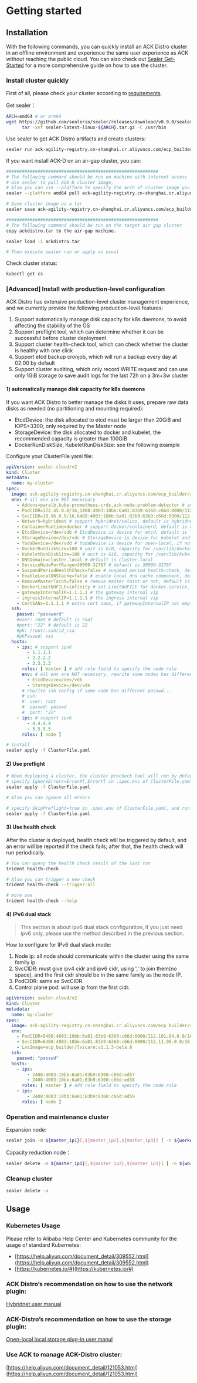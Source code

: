 # Getting started

## Installation
With the following commands, you can quickly install an ACK Distro cluster in an offline environment and experience the same user experience as ACK without reaching the public cloud. You can also check out  [Sealer Get-Started](https://github.com/alibaba/sealer/blob/main/docs/design) for a more comprehensive guide on how to use the cluster.

### Install cluster quickly
First of all, please check your cluster according to [requirements](requirements_zh.md).

Get sealer：

```bash
ARCH=amd64 # or arm64
wget https://github.com/sealerio/sealer/releases/download/v0.9.0/sealer-v0.9.0-linux-amd64.tar.gz -O sealer-latest-linux-${ARCH}.tar.gz && \
      tar -xvf sealer-latest-linux-${ARCH}.tar.gz -C /usr/bin
```

Use sealer to get ACK Distro artifacts and create clusters:

```bash
sealer run ack-agility-registry.cn-shanghai.cr.aliyuncs.com/ecp_builder/ackdistro:v1-22-3-ack-3 -m ${master_ip1}[,${master_ip2},${master_ip3}] [ -n ${worker_ip1}...] -p password
```

If you want install ACK-D on an air-gap cluster, you can:

```bash
##########################################################
# The following command should be run on machine with internet access
# Use sealer to pull ACK-D cluster image,
# Also you can use --platform to specify the arch of cluster image you want to pull, if you want pull multi archs, please use ',' to join them, for example: --platform amd64,arm64
sealer --platform amd64 pull ack-agility-registry.cn-shanghai.cr.aliyuncs.com/ecp_builder/ackdistro:v1-22-3-ack-3

# Save cluster image as a tar
sealer save ack-agility-registry.cn-shanghai.cr.aliyuncs.com/ecp_builder/ackdistro:v1-22-3-ack-3 -o ackdistro.tar

##########################################################
# The following command should be run on the target air gap cluster
copy ackdistro.tar to the air-gap machine.

sealer load -i ackdistro.tar

# Then execute sealer run or apply as usual
```

Check cluster status:

```bash
kubectl get cs
```

### [Advanced] Install with production-level configuration

ACK Distro has extensive production-level cluster management experience, and we currently provide the following production-level features:

1. Support automatically manage disk capacity for k8s daemons, to avoid affecting the stability of the OS
2. Support preflight tool, which can determine whether it can be successful before cluster deployment
3. Support cluster health-check tool, which can check whether the cluster is healthy with one click
4. Support etcd backup cronjob, which will run a backup every day at 02:00 by default
5. Support cluster auditing, which only record WRITE request and can use only 1GiB storage to save audit logs for the last 72h on a 3m+3w cluster

#### 1) automatically manage disk capacity for k8s daemons

If you want ACK Distro to better manage the disks it uses, prepare raw data disks as needed (no partitioning and mounting required):

- EtcdDevice: the disk allocated to etcd must be larger than 20GiB and IOPS>3300, only required by the Master node
- StorageDevice: the disk allocated to docker and kubelet, the recommended capacity is greater than 100GiB
- DockerRunDiskSize, KubeletRunDiskSize: see the following example

Configure your ClusterFile.yaml file:

```yaml
apiVersion: sealer.cloud/v2
kind: Cluster
metadata:
  name: my-cluster
spec:
  image: ack-agility-registry.cn-shanghai.cr.aliyuncs.com/ecp_builder/ackdistro:v1-22-3-ack-3
  env: # all env are NOT necessary
    - Addons=paralb,kube-prometheus-crds,ack-node-problem-detector # addons to install, now support paralb, kube-prometheus-crds, ack-node-problem-detector
    - PodCIDR=172.45.0.0/16,5408:4003:10bb:6a01:83b9:6360:c66d:0000/112 # pod subnet, support ipv6 cidr, must be dual stack cidr
    - SvcCIDR=10.96.0.0/16,6408:4003:10bb:6a01:83b9:6360:c66d:0000/112 # service subnet, support ipv6 cidr, must be dual stack cidr
    - Network=hybridnet # support hybridnet/calico, default is hybridnet
    - ContainerRuntime=docker # support docker/containerd, default is docker
    - EtcdDevice=/dev/vdb # EtcdDevice is device for etcd, default is "", which will use system disk
    - StorageDevice=/dev/vdc # StorageDevice is device for kubelet and container daemon, default is "", which will use system disk
    - YodaDevice=/dev/vdd # YodaDevice is device for open-local, if not specified, open local can't provision pv
    - DockerRunDiskSize=100 # unit is GiB, capacity for /var/lib/docker, default is 100
    - KubeletRunDiskSize=100 # unit is GiB, capacity for /var/lib/kubelet, default is 100
    - DNSDomain=cluster.local # default is cluster.local
    - ServiceNodePortRange=30000-32767 # default is 30000-32767
    - SuspendPeriodHealthCheck=false # suspend period health-check, default is false
    - EnableLocalDNSCache=false # enable local dns cache component, default is false
    - RemoveMasterTaint=false # remove master taint or not, default is false
    - DockerLimitNOFILE=infinity # set LimitNOFILE for docker.service, default is 1048576
    - gatewayInternalIP=1.1.1.1 # the gateway internal vip
    - ingressInternalIP=1.1.1.1 # the ingress internal vip
    - CertSANs=1.1.1.1 # extra cert sans, if gatewayInternalIP not empty, must set it in CertSANs too
  ssh:
    passwd: "password"
    #user: root # default is root
    #port: "22" # default is 22
    #pk: /root/.ssh/id_rsa
    #pkPasswd: xxx
  hosts:
    - ips: # support ipv6
        - 1.1.1.1
        - 2.2.2.2
        - 3.3.3.3
      roles: [ master ] # add role field to specify the node role
      env: # all env are NOT necessary, rewrite some nodes has different env config
        - EtcdDevice=/dev/vdb
        - StorageDevice=/dev/vde
      # rewrite ssh config if some node has different passwd...
      # ssh:
      #  user: root
      #  passwd: passwd
      #  port: "22"
    - ips: # support ipv6
        - 4.4.4.4
        - 5.5.5.5
      roles: [ node ]
```

```bash
# install
sealer apply -f ClusterFile.yaml
```

#### 2) Use preflight

```bash
# When deploying a cluster, the cluster precheck tool will run by default. If there is a precheck error ErrorX, but you think the error can be ignored, please do as follows
# specify IgnoreErrors=ErrorX[,ErrorY] in .spec.env of ClusterFile.yaml, and run again
sealer apply -f ClusterFile.yaml

# Also you can ignore all errors

# specify SkipPreflight=true in .spec.env of ClusterFile.yaml, and run again
sealer apply -f ClusterFile.yaml
```

#### 3) Use health check

After the cluster is deployed, health check will be triggered by default, and an error will be reported if the check fails; after that, the health check will run periodically.

```bash
# You can query the health check result of the last run
trident health-check

# Also you can trigger a new check
trident health-check --trigger-all

# more see
trident health-check --help
```

#### 4) IPv6 dual stack
> This section is about ipv6 dual stack configuration, if you just need ipv6 only, please use the method described in the previous section.

How to configure for IPv6 dual stack mode:

1. Node ip: all node should communicate within the cluster using the same family ip.
2. SvcCIDR: must give ipv4 cidr and ipv6 cidr, using ',' to join them(no space), and the first cidr should be in the same family as the node IP.
3. PodCIDR: same as SvcCIDR.
4. Control plane pod: will use ip from the first cidr.

```yaml
apiVersion: sealer.cloud/v2
kind: Cluster
metadata:
  name: my-cluster
spec:
  image: ack-agility-registry.cn-shanghai.cr.aliyuncs.com/ecp_builder/ackdistro:v1-22-3-ack-3
  env:
    - PodCIDR=5408:4003:10bb:6a01:83b9:6360:c66d:0000/112,101.64.0.0/16
    - SvcCIDR=6408:4003:10bb:6a01:83b9:6360:c66d:0000/112,11.96.0.0/16
    - LvsImage=ecp_builder/lvscare:v1.1.3-beta.8
  ssh:
    passwd: "passwd"
  hosts:
    - ips:
        - 2408:4003:10bb:6a01:83b9:6360:c66d:ed57
        - 2408:4003:10bb:6a01:83b9:6360:c66d:ed58
      roles: [ master ] # add role field to specify the node role
    - ips:
        - 2408:4003:10bb:6a01:83b9:6360:c66d:ed59
      roles: [ node ]
```

### Operation and maintenance cluster
Expansion node:

```bash
sealer join -m ${master_ip1}[,${master_ip2},${master_ip3}] [ -n ${worker_ip1}...]
```

Capacity reduction node：

```bash
sealer delete -m ${master_ip1}[,${master_ip2},${master_ip3}] [ -n ${worker_ip1}...]
```

### Cleanup cluster

```bash
sealer delete -a
```

## Usage
### Kubernetes Usage
Please refer to Alibaba Help Center and Kubernetes community for the usage of standard Kubernetes:

- [https://help.aliyun.com/document_detail/309552.html](https://help.aliyun.com/document_detail/309552.html)
- [https://kubernetes.io/#](https://kubernetes.io/#)

### ACK Distro’s recommendation on how to use the network plugin:
[Hybridnet user manual](https://github.com/alibaba/hybridnet/wiki)

### ACK-Distro’s recommendation on how to use the storage plugin:
[Open-local local storage plug-in user manul](https://github.com/alibaba/open-local/blob/main/docs/user-guide/user-guide_zh_CN.md)

### Use ACK to manage ACK-Distro cluster:
[https://help.aliyun.com/document_detail/121053.html](https://help.aliyun.com/document_detail/121053.html)
